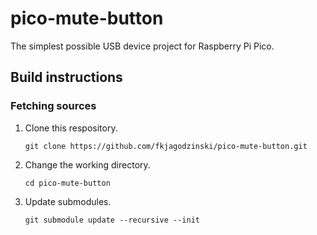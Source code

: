 # pico-mute-button

The simplest possible USB device project for Raspberry Pi Pico.

## Build instructions

### Fetching sources

1. Clone this respository.

    ```shell
    git clone https://github.com/fkjagodzinski/pico-mute-button.git
    ```

1. Change the working directory.

    ```shell
    cd pico-mute-button
    ```

1. Update submodules.

    ```shell
    git submodule update --recursive --init
    ```
